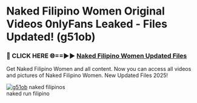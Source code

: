 # Naked Filipino Women Original Videos 0nlyFans Leaked - Files Updated! (g51ob)

<h3>🔴 CLICK HERE 🌐==►► <a href="https://tinyurl.com/up5wt9bj" rel="nofollow">Naked Filipino Women Updated Files</a></h3>

Get Naked Filipino Women and all content. Now you can access all videos and pictures of Naked Filipino Women. New Updated Files 2025!

[![g51ob](https://i.imgur.com/ABiUzMV.gif)](https://tinyurl.com/up5wt9bj)
naked filipinos<br>
naked run filipino